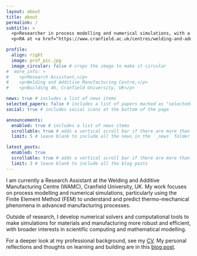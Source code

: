 ```yaml
---
layout: about
title: about
permalink: /
subtitle: >
  <p>Researcher in process modelling and numerical simulations, with a focus on FEM and scientific computing.</p>
  <p>RA at <a href="https://www.cranfield.ac.uk/centres/welding-and-additive-manufacturing-centre">WAMC, Cranfield Unviersity</a></p>

profile:
  align: right
  image: prof_pic.jpg
  image_circular: false # crops the image to make it circular
#  more_info: >
#    <p>Research Assistant,</p>
#    <p>Welding and Additive Manufacturing Centre,</p>
#    <p>Building 46, Cranfield University, UK</p>

news: true # includes a list of news items
selected_papers: false # includes a list of papers marked as "selected={true}"
social: true # includes social icons at the bottom of the page

announcements:
  enabled: true # includes a list of news items
  scrollable: true # adds a vertical scroll bar if there are more than 3 news items
  limit: 5 # leave blank to include all the news in the `_news` folder

latest_posts:
  enabled: true
  scrollable: true # adds a vertical scroll bar if there are more than 3 new posts items
  limit: 3 # leave blank to include all the blog posts
---
```


I am currently a Research Assistant at the Welding and Additive Manufacturing Centre (WAMC), Cranfield University, UK. My work focuses on process
modelling and numerical simulations, particularly using the Finite Element Method (FEM) to understand and predict thermo-mechanical phenomena in
advanced manufacturing processes.

Outside of research, I develop numerical solvers and computational tools to make simulations for materials and manufacturing more robust and efficient,
with broader interests in scientific computing and mathematical modelling.

For a deeper look at my professional background, see my [CV](cv/). My personal reflections and thoughts on learning and
building are in this [blog post](blog/2025/What-and-why/).
